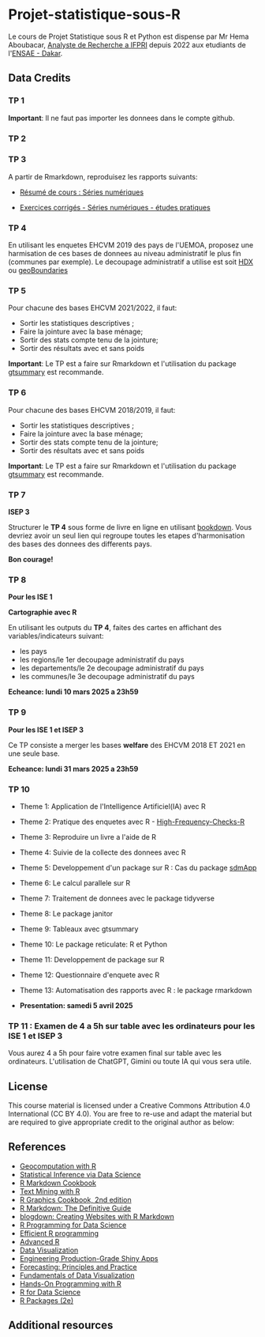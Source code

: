 # Projet-statistique-sous-R
 
Le cours de Projet Statistique sous R et Python est dispense par Mr Hema Aboubacar, [Analyste de Recherche a IFPRI](https://www.ifpri.org/profile/aboubacar-hema/) depuis 2022 aux etudiants de l'[ENSAE - Dakar](https://www.ensae.sn/).

## Data Credits

### TP 1

**Important**: Il ne faut pas importer les donnees dans le compte github.

### TP 2

### TP 3

A partir de Rmarkdown, reproduisez les rapports suivants:

- [Résumé de cours : Séries numériques](https://www.bibmath.net/ressources/index.php?action=affiche&quoi=mathsup/cours/series.html#:~:text=Dans%20toute%20la%20suite%2C%20%28un%29n%E2%88%88N%20%28u%20n%29%20n,%3D%20%E2%88%91%20k%20%3D%200%20n%20u%20k.)

- [Exercices corrigés - Séries numériques - études pratiques](https://bibmath.net/ressources/index.php?action=affiche&quoi=bde/analyse/suitesseries/serienum_prat&type=fexo)

### TP 4

En utilisant les enquetes EHCVM 2019 des pays de l'UEMOA, proposez une harmisation de ces bases de donnees au niveau administratif le plus fin (communes par exemple).
Le decoupage administratif a utilise est soit [HDX](https://data.humdata.org/) ou [geoBoundaries](https://www.geoboundaries.org/simplifiedDownloads.html)

### TP 5
Pour chacune des bases EHCVM 2021/2022, il faut:

- Sortir les statistiques descriptives ;
- Faire la jointure avec la base ménage; 
- Sortir des stats compte tenu de la jointure; 
- Sortir des résultats avec et sans poids
  
**Important**: Le TP est a faire sur Rmarkdown et l'utilisation du package [gtsummary](https://www.danieldsjoberg.com/gtsummary/) est recommande.
  
### TP 6

Pour chacune des bases EHCVM 2018/2019, il faut:

- Sortir les statistiques descriptives ;
- Faire la jointure avec la base ménage; 
- Sortir des stats compte tenu de la jointure; 
- Sortir des résultats avec et sans poids
  
**Important**: Le TP est a faire sur Rmarkdown et l'utilisation du package [gtsummary](https://www.danieldsjoberg.com/gtsummary/) est recommande.

### TP 7

**ISEP 3**

Structurer le **TP 4** sous forme de livre en ligne en utilisant [bookdown](https://bookdown.org/yihui/bookdown/).
Vous devriez avoir un seul lien qui regroupe toutes les etapes d'harmonisation des bases des donnees des differents pays.

**Bon courage!**

### TP 8

**Pour les ISE 1**

**Cartographie avec R**

En utilisant les outputs du **TP 4**, faites des cartes en affichant des variables/indicateurs suivant:
 - les pays
 - les regions/le 1er decoupage administratif du pays
 - les departements/le 2e decoupage administratif du pays
 - les communes/le 3e decoupage administratif du pays

**Echeance: lundi 10 mars 2025 a 23h59**

### TP 9

**Pour les ISE 1 et ISEP 3**

Ce TP consiste a merger les bases **welfare** des EHCVM 2018 ET 2021 en une seule base.

**Echeance: lundi 31 mars 2025 a 23h59**
### TP 10

- Theme 1: Application de l'Intelligence Artificiel(IA) avec R
- Theme 2: Pratique des enquetes avec R
              - [High-Frequency-Checks-R](https://github.com/J-PAL/high-frequency-checks-R/blob/master/R%20script/HFC_template.R)
- Theme 3: Reproduire un livre a l'aide de R
- Theme 4: Suivie de la collecte des donnees avec R
- Theme 5: Developpement d'un package sur R : Cas du package [sdmApp](https://github.com/Abson-dev/sdmApp)
- Theme 6: Le calcul parallele sur R
- Theme 7: Traitement de donnees avec le package tidyverse
- Theme 8: Le package janitor
- Theme 9: Tableaux avec gtsummary
- Theme 10: Le package reticulate: R et Python
- Theme 11: Developpement de package sur R
- Theme 12: Questionnaire d'enquete avec R
- Theme 13: Automatisation des rapports avec R : le package rmarkdown

- **Presentation: samedi 5 avril 2025**

### TP 11 : Examen de 4 a 5h sur table avec les ordinateurs pour les ISE 1 et ISEP 3

Vous aurez 4 a 5h pour faire votre examen final sur table avec les ordinateurs.
L'utilisation de ChatGPT, Gimini ou toute IA qui vous sera utile.



## License
This course material is licensed under a Creative Commons Attribution 4.0 International (CC BY 4.0). You are free to re-use and adapt the material but are required to give appropriate credit to the original author as below:

## References

- [Geocomputation with R](https://r.geocompx.org/)
- [Statistical Inference via Data Science](https://moderndive.com/)
- [R Markdown Cookbook](https://bookdown.org/yihui/rmarkdown-cookbook/)
- [Text Mining with R](https://www.tidytextmining.com/)
- [R Graphics Cookbook, 2nd edition](https://r-graphics.org/)
- [R Markdown: The Definitive Guide](https://bookdown.org/yihui/rmarkdown/)
- [blogdown: Creating Websites with R Markdown](https://bookdown.org/yihui/blogdown/)
- [R Programming for Data Science](https://bookdown.org/rdpeng/rprogdatascience/)
- [Efficient R programming](https://csgillespie.github.io/efficientR/)
- [Advanced R](https://adv-r.hadley.nz/)
- [Data Visualization](https://socviz.co/)
- [Engineering Production-Grade Shiny Apps](https://engineering-shiny.org/)
- [Forecasting: Principles and Practice](https://otexts.com/fpp2/)
- [Fundamentals of Data Visualization](https://clauswilke.com/dataviz/)
- [Hands-On Programming with R](https://rstudio-education.github.io/hopr/)
- [R for Data Science](https://r4ds.had.co.nz/)
- [R Packages (2e)](https://r-pkgs.org/)

  
## Additional resources


